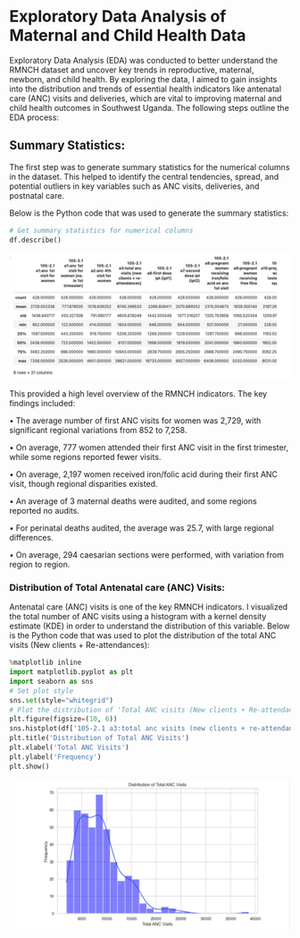 # Exploratory Data Analysis of Maternal and Child Health Data
Exploratory Data Analysis (EDA) was conducted to better understand the RMNCH dataset and uncover key trends in reproductive, maternal, newborn, and child health. By exploring the data, I aimed to gain insights into the distribution and trends of essential health indicators like antenatal care (ANC) visits and deliveries, which are vital to improving maternal and child health outcomes in Southwest Uganda. The following steps outline the EDA process:

## Summary Statistics:
The first step was to generate summary statistics for the numerical columns in the dataset. This helped to identify the central tendencies, spread, and potential outliers in key variables such as ANC visits, deliveries, and postnatal care.

Below is the Python code that was used to generate the summary statistics:
```python
# Get summary statistics for numerical columns
df.describe()
```
![Summary Statistics Table](results/Summary_Statistics_Output.jpg)

This provided a high level overview of the RMNCH indicators. The key findings included:

• The average number of first ANC visits for women was 2,729, with significant regional variations from 852 to 7,258.

• On average, 777 women attended their first ANC visit in the first trimester, while some regions reported fewer visits.

• On average, 2,197 women received iron/folic acid during their first ANC visit, though regional disparities existed.

• An average of 3 maternal deaths were audited, and some regions reported no audits.

• For perinatal deaths audited, the average was 25.7, with large regional differences.

• On average, 294 caesarian sections were performed, with variation from region to region.

### Distribution of Total Antenatal care (ANC) Visits:
Antenatal care (ANC) visits is one of the key RMNCH indicators. I visualized the total number of ANC visits using a histogram with a kernel density estimate (KDE) in order to understand the distribution of this variable. Below is the Python code that was used to plot the distribution of the total ANC visits (New clients + Re-attendances):
```python
%matplotlib inline
import matplotlib.pyplot as plt
import seaborn as sns
# Set plot style
sns.set(style="whitegrid")
# Plot the distribution of 'Total ANC visits (New clients + Re-attendances)'
plt.figure(figsize=(10, 6))
sns.histplot(df['105-2.1 a3:total anc visits (new clients + re-attendances)'], kde=True, color='blue')
plt.title('Distribution of Total ANC Visits')
plt.xlabel('Total ANC Visits')
plt.ylabel('Frequency')
plt.show()
```
![Distribution of Total ANC Visits](results/Total_ANC_Visits.jpg)
